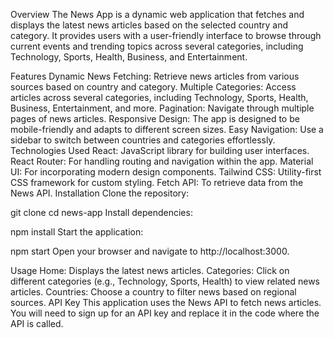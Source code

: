 Overview
The News App is a dynamic web application that fetches and displays the latest news articles based on the selected country and category. It provides users with a user-friendly interface to browse through current events and trending topics across several categories, including Technology, Sports, Health, Business, and Entertainment.

Features
Dynamic News Fetching: Retrieve news articles from various sources based on country and category.
Multiple Categories: Access articles across several categories, including Technology, Sports, Health, Business, Entertainment, and more.
Pagination: Navigate through multiple pages of news articles.
Responsive Design: The app is designed to be mobile-friendly and adapts to different screen sizes.
Easy Navigation: Use a sidebar to switch between countries and categories effortlessly.
Technologies Used
React: JavaScript library for building user interfaces.
React Router: For handling routing and navigation within the app.
Material UI: For incorporating modern design components.
Tailwind CSS: Utility-first CSS framework for custom styling.
Fetch API: To retrieve data from the News API.
Installation
Clone the repository:

git clone <repository-url>
cd news-app
Install dependencies:

npm install
Start the application:

npm start
Open your browser and navigate to http://localhost:3000.

Usage
Home: Displays the latest news articles.
Categories: Click on different categories (e.g., Technology, Sports, Health) to view related news articles.
Countries: Choose a country to filter news based on regional sources.
API Key
This application uses the News API to fetch news articles. You will need to sign up for an API key and replace it in the code where the API is called.
